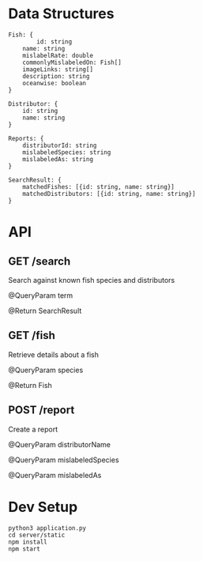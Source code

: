 # Data Structures

```
Fish: {
        id: string
	name: string
	mislabelRate: double
	commonlyMislabeledOn: Fish[]
	imageLinks: string[]
	description: string
	oceanwise: boolean
}

Distributor: {
	id: string
	name: string
}

Reports: {
	distributorId: string
	mislabeledSpecies: string
	mislabeledAs: string
}

SearchResult: {
	matchedFishes: [{id: string, name: string}]
	matchedDistributors: [{id: string, name: string}]
}
```

# API

## GET /search

Search against known fish species and distributors

@QueryParam term

@Return SearchResult

## GET /fish

Retrieve details about a fish

@QueryParam species

@Return Fish

## POST /report

Create a report

@QueryParam distributorName

@QueryParam mislabeledSpecies

@QueryParam mislabeledAs

# Dev Setup

```
python3 application.py
cd server/static
npm install
npm start
```
